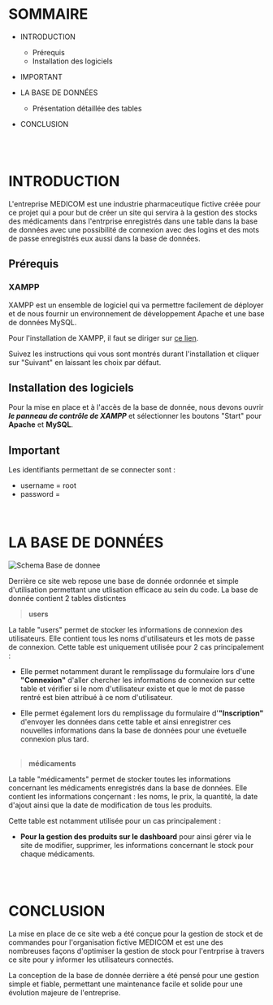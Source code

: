 # SOMMAIRE

- INTRODUCTION        
    - Prérequis
    - Installation des logiciels 

- IMPORTANT

- LA BASE DE DONNÉES
    - Présentation détaillée des tables

- CONCLUSION

<br> <br>

# INTRODUCTION 

L'entreprise MEDICOM est une industrie pharmaceutique fictive créée pour ce projet qui a pour but de créer un site qui servira à la gestion des stocks des médicaments dans l'entrprise enregistrés dans une table dans la base de données avec une possibilité de connexion avec des logins et des mots de passe enregistrés eux aussi dans la base de données.  

## Prérequis

### XAMPP 

XAMPP est un ensemble de logiciel qui va permettre facilement de déployer et de nous fournir un environnement de développement Apache et une base de données MySQL. 

Pour l'installation de XAMPP, il faut se diriger sur [ce lien](https://www.apachefriends.org/fr/download.html).

Suivez les instructions qui vous sont montrés durant l'installation et cliquer sur "Suivant" en laissant les choix par défaut.

## Installation des logiciels

Pour la mise en place et à l'accès de la base de donnée, nous devons ouvrir ***le panneau de contrôle de XAMPP*** et sélectionner les boutons "Start" pour **Apache** et **MySQL**. 
<br> 

## Important 

Les identifiants permettant de se connecter sont : 
- username = root
- password = 

<br>

# LA BASE DE DONNÉES

![Schema Base de donnee](sandbox/img/MEDICOM_DATABASE.png)

Derrière ce site web repose une base de donnée ordonnée et simple d'utilisation permettant une utlisation efficace au sein du code. La base de donnée contient 2 tables disticntes 

> **users**

La table "users" permet de stocker les informations de connexion des utilisateurs. Elle contient tous les noms d'utilisateurs et les mots de passe de connexion. Cette table est uniquement utilisée pour 2 cas principalement :
<br>

- Elle permet notamment durant le remplissage du formulaire lors d'une **"Connexion"** d'aller chercher les informations de connexion sur cette table et vérifier si le nom d'utilisateur existe et que le mot de passe rentré est bien attribué à ce nom d'utilisateur.

- Elle permet également lors du remplissage du formulaire d'**"Inscription"** d'envoyer les données dans cette table et ainsi enregistrer ces nouvelles informations dans la base de données pour une évetuelle connexion plus tard. 
<br> <br>

 > **médicaments**

 La table "médicaments" permet de stocker toutes les informations concernant les médicaments enregistrés dans la base de données. Elle contient les informations conçernant : les noms, le prix, la quantité, la date d'ajout ainsi que la date de modification de tous les produits.

 Cette table est notamment utilisée pour un cas principalement : 

 - **Pour la gestion des produits sur le dashboard** pour ainsi gérer via le site de modifier, supprimer, les informations concernant le stock pour chaque médicaments. 
 <br>











<br>

# CONCLUSION


La mise en place de ce site web a été conçue pour la gestion de stock et de commandes pour l'organisation fictive MEDICOM et est une des nombreuses façons d'optimiser la gestion de stock pour l'entrprise à travers ce site pour y informer les utilisateurs connectés.

La conception de la base de donnée derrière a été pensé pour une gestion simple et fiable, permettant une maintenance facile et solide pour une évolution majeure de l'entreprise.


